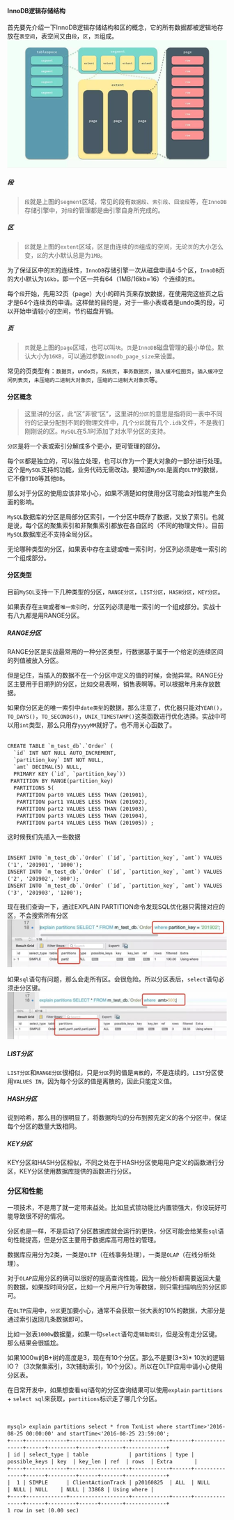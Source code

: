 #### InnoDB逻辑存储结构
首先要先介绍一下InnoDB逻辑存储结构和区的概念，它的所有数据都被逻辑地存放在`表空间`，表空间又由`段`，`区`，`页`组成。
![](assets/markdown-img-paste-20200415182637482.png)

##### 段
>  `段`就是上图的`segment`区域，常见的段有`数据段`、`索引段`、`回滚段`等，在`InnoDB`存储引擎中，对`段`的管理都是由引擎自身所完成的。

##### 区

> `区`就是上图的`extent`区域，区是由连续的`页`组成的空间，无论`页`的大小怎么变，`区`的大小默认总是为`1MB`。


为了保证区中的`页`的连续性，`InnoDB`存储引擎一次从磁盘申请4-5个区，`InnoDB`页的大小默认为`16kb`，即一个区一共有64（1MB/16kb=16）个连续的`页`。

每个`段`开始，先用32页（page）大小的碎片页来存放数据，在使用完这些页之后才是64个连续页的申请。这样做的目的是，对于一些小表或者是undo类的段，可以开始申请较小的空间，节约磁盘开销。

##### 页

> `页`就是上图的`page`区域，也可以叫`块`。`页`是`InnoDB`磁盘管理的最小单位。默认大小为`16KB`，可以通过参数`innodb_page_size`来设置。

常见的页类型有：`数据页`，`undo页`，`系统页`，`事务数据页`，`插入缓冲位图页`，`插入缓冲空闲列表页`，`未压缩的二进制大对象页`，`压缩的二进制大对象页`等。

#### 分区概念

> 这里讲的分区，此“区”非彼“区”，这里讲的`分区`的意思是指将同一表中不同行的记录分配到不同的物理文件中，几个`分区`就有几个`.idb`文件，不是我们刚刚说的区。`MySQL`在5.1时添加了对水平分区的支持。

`分区`是将一个表或索引分解成多个更小，更可管理的部分。

每个`区`都是独立的，可以独立处理，也可以作为一个更大对象的一部分进行处理。这个是`MySQL`支持的功能，业务代码无需改动。要知道`MySQL`是面向`OLTP`的数据，它不像`TIDB`等其他`DB`。

那么对于分区的使用应该非常小心，如果不清楚如何使用分区可能会对性能产生负面的影响。

`MySQL`数据库的分区是局部分区索引，一个分区中既存了数据，又放了索引。也就是说，每个区的聚集索引和非聚集索引都放在各自区的（不同的物理文件）。目前`MySQL`数据库还不支持全局分区。

无论哪种类型的分区，如果表中存在主键或唯一索引时，分区列必须是唯一索引的一个组成部分。

#### 分区类型

目前`MySQL`支持一下几种类型的分区，`RANGE分区`，`LIST分区`，`HASH分区`，`KEY分区`。

如果表存在`主键`或者`唯一索引`时，分区列必须是唯一索引的一个组成部分。实战十有八九都是用RANGE分区。


##### RANGE分区

RANGE分区是实战最常用的一种分区类型，行数据基于属于一个给定的连续区间的列值被放入分区。

但是记住，当插入的数据不在一个分区中定义的值的时候，会抛异常。RANGE分区主要用于日期列的分区，比如交易表啊，销售表啊等。可以根据年月来存放数据。

如果你分区走的唯一索引中`date类型`的数据，那么注意了，优化器只能对`YEAR()`，`TO_DAYS()`，`TO_SECONDS()`，`UNIX_TIMESTAMP()`这类函数进行优化选择。实战中可以用`int`类型，那么只用存`yyyyMM`就好了。也不用关心函数了。

```code

CREATE TABLE `m_test_db`.`Order` (
  `id` INT NOT NULL AUTO_INCREMENT,
  `partition_key` INT NOT NULL,
  `amt` DECIMAL(5) NULL,
  PRIMARY KEY (`id`, `partition_key`))
 PARTITION BY RANGE(partition_key)
  PARTITIONS 5(
   PARTITION part0 VALUES LESS THAN (201901),  
   PARTITION part1 VALUES LESS THAN (201902),  
   PARTITION part2 VALUES LESS THAN (201903),  
   PARTITION part3 VALUES LESS THAN (201904),
   PARTITION part4 VALUES LESS THAN (201905)) ;

```

这时候我们先插入一些数据

```code

INSERT INTO `m_test_db`.`Order` (`id`, `partition_key`, `amt`) VALUES ('1', '201901', '1000');
INSERT INTO `m_test_db`.`Order` (`id`, `partition_key`, `amt`) VALUES ('2', '201902', '800');
INSERT INTO `m_test_db`.`Order` (`id`, `partition_key`, `amt`) VALUES ('3', '201903', '1200');

```

现在我们查询一下，通过EXPLAIN PARTITION命令发现SQL优化器只需搜对应的区，不会搜索所有分区
![](assets/markdown-img-paste-20200416095426762.png)

如果`sql`语句有问题，那么会走所有区。会很危险。所以分区表后，`select`语句必须走分区键。
![](assets/markdown-img-paste-20200416100159167.png)

##### LIST分区

`LIST分区`和`RANGE分区`很相似，只是`分区`列的值是`离散`的，不是连续的。`LIST`分区使用`VALUES IN`，因为每个分区的值是离散的，因此只能定义值。

##### HASH分区

说到哈希，那么目的很明显了，将数据均匀的分布到预先定义的各个分区中，保证每个分区的数量大致相同。

##### KEY分区

 KEY分区和HASH分区相似，不同之处在于HASH分区使用用户定义的函数进行分区，KEY分区使用数据库提供的函数进行分区。


 ### 分区和性能

 一项技术，不是用了就一定带来益处。比如显式锁功能比内置锁强大，你没玩好可能导致很不好的情况。

 分区也是一样，不是启动了分区数据库就会运行的更快，分区可能会给某些`sql`语句性能提高，但是分区主要用于数据库高可用性的管理。

 数据库应用分为2类，一类是`OLTP`（在线事务处理），一类是`OLAP`（在线分析处理）。

对于`OLAP`应用分区的确可以很好的提高查询性能，因为一般分析都需要返回大量的数据，如果按时间分区，比如一个月用户行为等数据，则只需扫描响应的分区即可。


在`OLTP`应用中，`分区`更加要小心，通常不会获取一张大表的10%的数据，大部分是通过索引返回几条数据即可。


比如一张表`1000w`数据量，如果一句`select`语句走`辅助索引`，但是没有走分区键。那么结果会很尴尬。

如果1000w的B+树的高度是3，现在有10个分区。那么不是要(3+3)* 10次的逻辑IO？（3次聚集索引，3次辅助索引，10个分区）。所以在OLTP应用中请小心使用分区表。

在日常开发中，如果想查看sql语句的分区查询结果可以使用`explain` `partitions` + `select sql`来获取，`partitions`标识走了哪几个分区。

```code


mysql> explain partitions select * from TxnList where startTime>'2016-08-25 00:00:00' and startTime<'2016-08-25 23:59:00';  
+----+-------------+-------------------+------------+------+---------------+------+---------+------+-------+-------------+  
| id | select_type | table             | partitions | type | possible_keys | key  | key_len | ref  | rows  | Extra       |  
+----+-------------+-------------------+------------+------+---------------+------+---------+------+-------+-------------+  
|  1 | SIMPLE      | ClientActionTrack | p20160825  | ALL  | NULL          | NULL | NULL    | NULL | 33868 | Using where |  
+----+-------------+-------------------+------------+------+---------------+------+---------+------+-------+-------------+  
1 row in set (0.00 sec)  

```
